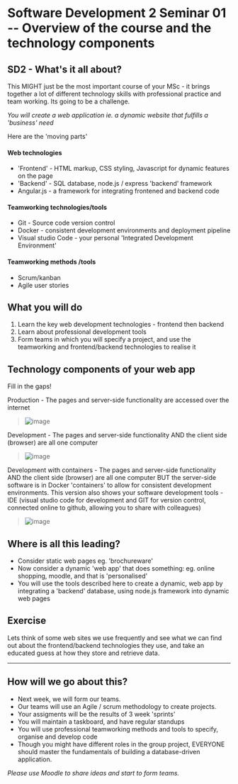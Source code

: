 # Software Development 2 Seminar 01 -- Overview of the course and the technology components

## SD2 - What's it all about?

This MIGHT just be the most important course of your MSc - it brings together a lot of different technology skills with professional practice and team working.  Its going to be a challenge.


*You will create a web application ie. a dynamic website that fulfills a 'business' need* 

Here are the 'moving parts'

#### Web technologies

* 'Frontend' - HTML markup, CSS styling, Javascript for dynamic features on the page
* 'Backend' - SQL database, node.js / express 'backend' framework
* Angular.js - a framework for integrating frontened and backend code

#### Teamworking technologies/tools

* Git - Source code version control
* Docker - consistent development environments and deployment pipeline
* Visual studio Code - your personal 'Integrated Development Environment'

#### Teamworking methods /tools

* Scrum/kanban
* Agile user stories

## What you will do

1. Learn the key web development technologies - frontend then backend
1. Learn about professional development tools
1. Form teams in which you will specify a project, and use the teamworking and frontend/backend technologies to realise it

## Technology components of your web app

Fill in the gaps! 

Production - The pages and server-side functionality are accessed over the internet

> ![image](./Slide2.jpg "Production")

Development - The pages and server-side functionality AND the client side (browser) are all one computer

> ![image](./Slide4.jpg "Development")

Development with containers - The pages and server-side functionality AND the client side (browser) are all one computer BUT the server-side software is in Docker 'containers' to allow for consistent development environments.  This version also shows your software development tools - IDE (visual studio code for development and GIT for version control, connected online to github, allowing you to share with colleagues)

> ![image](./Slide6.jpg "Development with containers")


## Where is all this leading?

* Consider static web pages eg. 'brochureware'
* Now consider a dynamic 'web app' that does something: eg. online shopping, moodle, and that is 'personalised'
* You will use the tools described here to create a dynamic, web app by integrating a 'backend' database, using node.js framework into dynamic web pages

## Exercise

Lets think of some web sites we use frequently and see what we can find out about the frontend/backend technologies they use, and take an educated guess at how they store and retrieve data.

<hr>

## How will we go about this?

* Next week, we will form our teams.
* Our teams will use an Agile / scrum methodology to create projects.
* Your assigments will be the results of 3 week 'sprints'
* You will maintain a taskboard, and have regular standups
* You will use professional teamworking methods and tools to specify, organise and develop code
* Though you might have different roles in the group project, EVERYONE should master the fundamentals of building a database-driven application.

*Please use Moodle to share ideas and start to form teams.*






